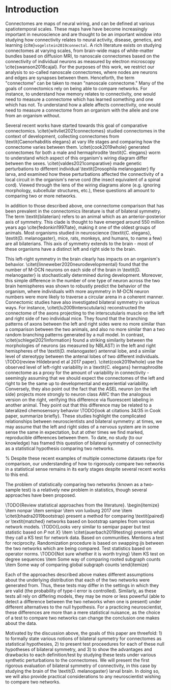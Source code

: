# Introduction

Connectomes are maps of neural wiring, and can be defined at various spatiotemporal scales. These maps have have become increasingly important in neuroscience and are thought to be an important window into studying how connectivity relates to neural activity, disease, genetics, and learning {cite}`vogelstein2019connectal`. A rich literature exists on studying connectomes at varying scales, from brain-wide maps of white-matter bundles based on diffusion MRI, to nanoscale connectomes based on the connectivity of individual neurons as measured by electron microscopy \cite{swanson2016cajal}. For the purposes of this work, we restrict our analysis to so-called nanoscale connectomes, where nodes are neurons and edges are synapses between them. Henceforth, the term "connectome" can be taken to mean "nanoscale connectome." Many of the goals of connectomics rely on being able to compare networks. For instance, to understand how memory relates to connectivity, one would need to measure a connectome which has learned something and one which has not. To understand how a allele affects connectivity, one would need to measure a connectome from an organism with the allele and one from an organism without. 

Several recent works have started towards this goal of comparative connectomics. \citet{witvliet2021connectomes} studied connectomes in the context of development, collecting connectomes from \textit{Caenorhabditis elegans} at vary life stages and comparing how the connectome varies between them. \citet{cook2019whole} generated connectomes for both a male and hermaphrodite \textit{C. elegans} worm to understand which aspect of this organism's wiring diagram differ between the sexes. \citet{valdes2021comparative} made genetic perturbations to different individual \textit{Drosophila melanogaster} fly larva, and examined how these perturbations affected the connectivity of a local circuit in the organism's nerve cord (the insect equivalent of a spinal cord). Viewed through the lens of the wiring diagrams alone (e.g. ignoring morphology, subcellular structures, etc.), these questions all amount to comparing two or more networks.

In addition to those described above, one connectome comparison that has been prevalent in the connectomics literature is that of bilateral symmetry. The term \textit{bilaterian} refers to an animal which as an anterior-posterior axis of symmetry. This clade is thought to have emerged around 550 million years ago \cite{fedonkin1997late}, making it one of the oldest groups of animals. Most organisms studied in neuroscience (\textit{C. elegans}, \textit{D. melanogaster}, mice, rats, monkeys, and humans, to name a few) are all bilaterians. This axis of symmetry extends to the brain - most of these organisms have a distinct left and right side to the brain.

This left-right symmetry in the brain clearly has impacts on an organism's behavior. \citet{linneweber2020neurodevelopmental} found that the number of M-DCN neurons on each side of the brain in \textit{D. melanogaster} is stochastically determined during development. Moreover, this simple difference in the number of one type of neuron across the two brain hemispheres was shown to robustly predict the behavior of the organism, where individuals with more asymmetry in M-DCN neuron numbers were more likely to traverse a circular arena in a coherent manner. Connectomic studies have also investigated bilateral symmetry in various ways. For instance, \citet{lu2009interscutularis} reconstructed the connectome of the axons projecting to the interscutularis muscle on the left and right side of two individual mice. They found that the branching patterns of axons between the left and right sides were no more similar than a comparison between the two animals, and also no more similar than a two random branching patterns generated by a null model. In contrast, \citet{schlegel2021information} found a striking similarity between the morphologies of neurons (as measured by NBLAST) in the left and right hemispheres of the \textit{D. melanogaster} antennal lobe, and a similar level of stereotypy between the antenal lobes of two different individuals. \TODO{review Hildebrand et al 2017 paper}. \citet{cook2019whole} use the observed level of left-right variability in a \textit{C. elegans} hermaphrodite connectome as a proxy for the amount of variability in connectivity - seemingly assuming that we should expect the connectomes of the left and right to be the same up to developmental and experiential variability. Conversely, they also point out the fact that the ASEL neuron (on the left side) projects more strongly to neuron class AWC than the analogous version on the right, verifying this difference via fluorescent labeling in another animal. They point out that this difference may be related to a lateralized chemosensory behavior \TODO{look at citations 34/35 in Cook paper, summarize briefly}. These studies highlight the complicated relationships between neuroscientists and bilateral symmetry: at times, we may assume that the left and right sides of a nervous system are in some sense the same in expectation, but at other times we find marked, reproducible differences between them. To date, no study (to our knowledge) has framed this question of bilateral symmetry of connectivity as a statistical hypothesis comparing two networks.

% Despite these recent examples of multiple connectome datasets ripe for comparison, our understanding of how to rigorously compare two networks in a statistical sense remains in its early stages despite several recent works to this end.


The problem of statistically comparing two networks (known as a two-sample test) is a relatively new problem in statistics, though several approaches have been proposed.

\TODO{Review statistical approaches from the literature}.
\begin{itemize}
    \item nonpar
    \item semipar
    \item von luxburg 2017 one
    \item \citet{bhadra2019bootstrap} present a method for comparing \textit{paired} or \textit{matched} networks based on bootstrap samples from various network models. \TODO{Looks very similar to semipar paper but test statistic based on $P$ not $X$}
    \item \citet{auerbach2019testing} presents what they call a KS test for network data. Based on communities. Mentions a test for reciprocity. Randomization procedure is based on swapping $ij$s between the two networks which are being compared. Test statistics based on operator norms. \TODO{Not sure whether it is worth trying}
    \item KS test on degree sequences
    \item Some way of comparing rooted subgraph counts
    \item Some way of comparing global subgraph counts
\end{itemize} 

Each of the approaches described above makes different assumptions about the underlying distribution that each of the two networks were generated from. Thus, these tests may differ in the settings in which they are valid (the probability of type-I error is controlled). Similarly, as these tests all rely on differing models, they may be more or less powerful (able to detect a difference between the two networks when one is present) under different alternatives to the null hypothesis. For a practicing neuroscientist, these differences are more than a mere statistical nuisance, as the choice of a test to compare two networks can change the conclusion one makes about the data.

Motivated by the discussion above, the goals of this paper are threefold: 1) to formally state various notions of bilateral symmetry for connectomes as statistical hypothesies, 2) to present test proceedures for each of these null hypotheses of bilateral symmetry, and 3) to show the advantages and drawbacks to each definition/test by studying these tests under various synthetic perturbations to the connectomes. We will present the first rigorous evaluation of bilateral symmetry of connectivity, in this case by studying the brain of the \textit{D. melanogaster} larval brain. In doing so, we will also provide practical considerations to any neuroscientist wishing to compare two networks.

<!-- ```{bibliography}
``` -->